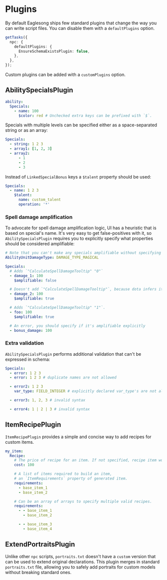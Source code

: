 # Plugins

By default Eaglesong ships few standard plugins that change the way you can write script files. You
can disable them with a `defaultPlugins` option.

```ts
getTasks({
  npc: {
    defaultPlugins: {
      EnsureSchemaExistsPlugin: false,
    },
  },
});
```

Custom plugins can be added with a `customPlugins` option.

## AbilitySpecialsPlugin

```yaml
ability:
  Specials:
    - name: 100
      $color: red # Unchecked extra keys can be prefixed with `$`.
```

Specials with multiple levels can be specified either as a space-separated string or as an array:

```yaml
Specials:
  - string: 1 2 3
  - array1: [1, 2, 3]
  - array2:
      - 1
      - 2
      - 3
```

Instead of `LinkedSpecialBonus` keys a `$talent` property should be used:

```yaml
Specials:
  - name: 1 2 3
    $talent:
      name: custom_talent
      operation: '*'
```

### Spell damage amplification

To advocate for spell damage amplification logic, UI has a heuristic that is based on special's
name. It's very easy to get false-positives with it, so `AbilitySpecialsPlugin` requires you to
explicitly specify what properties should be considered amplifiable:

```yaml
# Note that you can't make any specials amplifiable without specifying damage type
AbilityUnitDamageType: DAMAGE_TYPE_MAGICAL

Specials:
  # Adds `"CalculateSpellDamageTooltip" "0"`
  - damage_1: 100
    $amplifiable: false

  # Doesn't add `"CalculateSpellDamageTooltip"`, because dota infers it correctly
  - damage_2: 100
    $amplifiable: true

  # Adds `"CalculateSpellDamageTooltip" "1"`.
  - foo: 100
    $amplifiable: true

  # An error, you should specify if it's amplifiable explicitly
  - bonus_damage: 100
```

### Extra validation

`AbilitySpecialsPlugin` performs additional validation that can't be expressed in schema:

```yaml
Specials:
  - error: 1 2 3
  - error: 1 2 3 # duplicate names are not allowed

  - error2: 1 2 3
    var_type: FIELD_INTEGER # explicitly declared var_type's are not allowed

  - error3: 1, 2, 3 # invalid syntax

  - error4: 1 | 2 | 3 # invalid syntax
```

## ItemRecipePlugin

`ItemRecipePlugin` provides a simple and concise way to add recipes for custom items.

```yaml
my_item:
  Recipe:
    # The price of recipe for an item. If not specified, recipe item wouldn't be visible.
    cost: 100

    # A list of items required to build an item,
    # an `ItemRequirements` property of generated item.
    requirements:
      - base_item_1
      - base_item_2

    # Can be an array of arrays to specify multiple valid recipes.
    requirements:
      - - base_item_1
        - base_item_2

      - - base_item_3
        - base_item_4
```

## ExtendPortraitsPlugin

Unlike other `npc` scripts, `portraits.txt` doesn't have a `custom` version that can be used to
extend original declarations. This plugin merges in standard `portraits.txt` file, allowing you to
safely add portraits for custom models without breaking standard ones.
